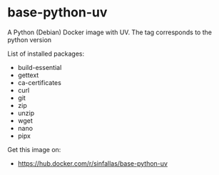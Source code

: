 # base-python-uv

A Python (Debian) Docker image with UV. The tag corresponds to the python version

List of installed packages:

* build-essential
* gettext
* ca-certificates
* curl
* git
* zip
* unzip
* wget
* nano
* pipx

Get this image on:

* https://hub.docker.com/r/sinfallas/base-python-uv

